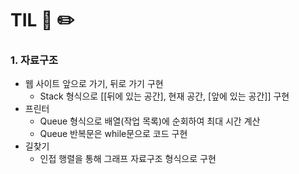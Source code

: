 # TIL 📖 ✏️


 ### 1. 자료구조
  
  - 웹 사이트 앞으로 가기, 뒤로 가기 구현
     * Stack 형식으로 [[뒤에 있는 공간], 현재 공간, [앞에 있는 공간]] 구현
  - 프린터
     * Queue 형식으로 배열(작업 목록)에 순회하여 최대 시간 계산
     * Queue 반복문은 while문으로 코드 구현
  - 길찾기
     * 인접 행렬을 통해 그래프 자료구조 형식으로 구현 
 
